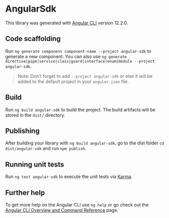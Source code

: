 # AngularSdk

This library was generated with [Angular CLI](https://github.com/angular/angular-cli) version 12.2.0.

## Code scaffolding

Run `ng generate component component-name --project angular-sdk` to generate a new component. You can also use `ng generate directive|pipe|service|class|guard|interface|enum|module --project angular-sdk`.
> Note: Don't forget to add `--project angular-sdk` or else it will be added to the default project in your `angular.json` file. 

## Build

Run `ng build angular-sdk` to build the project. The build artifacts will be stored in the `dist/` directory.

## Publishing

After building your library with `ng build angular-sdk`, go to the dist folder `cd dist/angular-sdk` and run `npm publish`.

## Running unit tests

Run `ng test angular-sdk` to execute the unit tests via [Karma](https://karma-runner.github.io).

## Further help

To get more help on the Angular CLI use `ng help` or go check out the [Angular CLI Overview and Command Reference](https://angular.io/cli) page.
